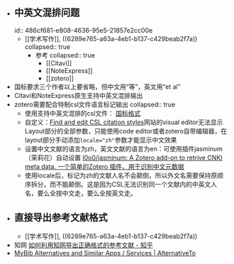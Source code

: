 - ## 中英文混排问题
  id:: 486cf681-e808-4636-95e5-21857e2cc00e
	- [[学术写作]], ((6289e765-a63a-4eb1-b137-c429beab2f7a))
	  collapsed:: true
		- 参考
		  collapsed:: true
			- [[Citavi]]
			- [[NoteExpress]]
			- [[zotero]]
- 国标要求三个作者以上要省略，但中文用“等”，英文用“et al”
- Citavi和NoteExpress原生支持中英文混排输出
- zotero需要配合特制csl文件语言标记输出
  collapsed:: true
	- 使用支持中英文混排的csl文件： [国标格式](https://zhuanlan.zhihu.com/p/278112406?utm_source=wechat_session)
	- 自定义：[Find and edit CSL citation styles](https://editor.citationstyles.org/about/)网站的visual editor无法显示Layout部分的全部参数，只能使用code editor或者zotero自带编辑器，在layout部分手动添加`locale="zh"`参数才能显示中文效果
	- 设置中文文献的语言为zh，英文文献的语言为en：可使用插件jasminum（茉莉花）自动设置 [l0o0/jasminum: A Zotero add-on to retrive CNKI meta data. 一个简单的Zotero 插件，用于识别中文元数据](https://github.com/l0o0/jasminum)
	- 使用locale后，标记为zh的文献人名不会颠倒，所以外文名需要保持原顺序拆分，而不能颠倒。这是因为CSL无法识别同一个文献内的中英文人名，要么全按中文走，要么全按英文走。
- ## 直接导出参考文献格式
	- [[学术写作]], ((6289e765-a63a-4eb1-b137-c429beab2f7a))
- 知网 [如何利用知网导出正确格式的参考文献 - 知乎](https://zhuanlan.zhihu.com/p/452673373)
- [MyBib Alternatives and Similar Apps / Services | AlternativeTo](https://alternativeto.net/software/mybib/)